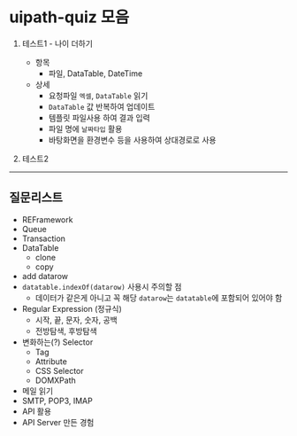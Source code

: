 # uipath-quiz 모음

1. 테스트1 - 나이 더하기
    - 항목
        - 파일, DataTable, DateTime
    - 상세
      - 요청파일 `엑셀`, `DataTable` 읽기
      - `DataTable` 값 반복하여 업데이트
      - 템플릿 파일사용 하여 결과 입력
      - 파일 명에 `날짜타입` 활용
      - 바탕화면을 환경변수 등을 사용하여 상대경로로 사용

1. 테스트2















---

## 질문리스트
- REFramework
- Queue
- Transaction
- DataTable
    - clone
    - copy
- add datarow
- `datatable.indexOf(datarow)` 사용시 주의할 점
    - 데이터가 같은게 아니고 꼭 해당 `datarow`는 `datatable`에 포함되어 있어야 함
- Regular Expression (정규식)
    - 시작, 끝, 문자, 숫자, 공백
    - 전방탐색, 후방탐색
- 변화하는(?) Selector
    - Tag
    - Attribute
    - CSS Selector
    - DOMXPath
- 메일 읽기
- SMTP, POP3, IMAP
- API 활용
- API Server 만든 경험
